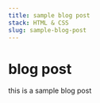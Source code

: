 ```yaml
---
title: sample blog post
stack: HTML & CSS
slug: sample-blog-post
---
```


# blog post

this is a sample blog post